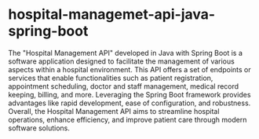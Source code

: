 # hospital-managemet-api-java-spring-boot
 The "Hospital Management API" developed in Java with Spring Boot is a software application designed to facilitate the management of various aspects within a hospital environment. This API offers a set of endpoints or services that enable functionalities such as patient registration, appointment scheduling, doctor and staff management, medical record keeping, billing, and more. Leveraging the Spring Boot framework provides advantages like rapid development, ease of configuration, and robustness. Overall, the Hospital Management API aims to streamline hospital operations, enhance efficiency, and improve patient care through modern software solutions.

